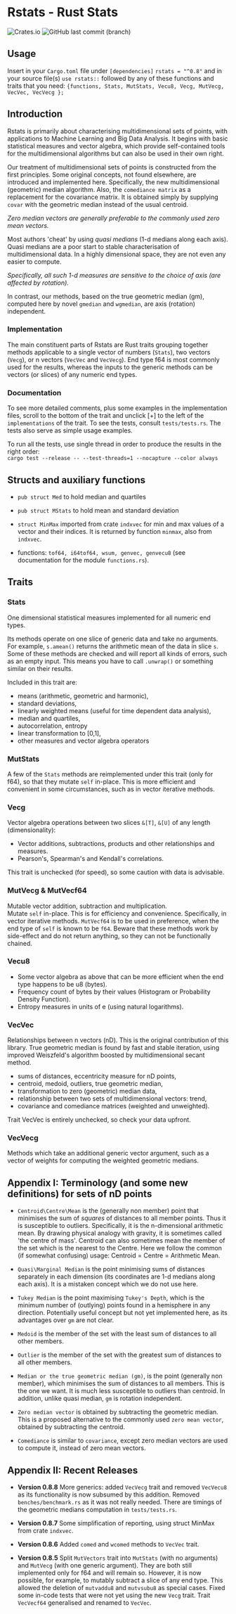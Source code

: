 # Rstats - Rust Stats

![Crates.io](https://img.shields.io/crates/v/rstats?logo=rust) ![GitHub last commit (branch)](https://img.shields.io/github/last-commit/liborty/rstats/HEAD?logo=github)  

## Usage

Insert in your `Cargo.toml` file under `[dependencies]` `rstats = "^0.8"`
and in your source file(s) `use rstats::` followed by any of these functions and traits that you need: `{functions, Stats, MutStats, Vecu8, Vecg, MutVecg, VecVec, VecVecg };`

## Introduction

Rstats is primarily about characterising multidimensional sets of points, with applications to Machine Learning and Big Data Analysis. It begins with basic statistical measures and vector algebra, which provide self-contained tools for the multidimensional algorithms but can also be used in their own right.

Our treatment of multidimensional sets of points is constructed from the first principles. Some original concepts, not found elsewhere, are introduced and implemented here. Specifically, the new multidimensional (geometric) median algorithm. Also, the `comediance matrix`  as a replacement for the covariance matrix. It is obtained simply by supplying `covar` with the geometric median instead of the usual centroid.

*Zero median vectors are generally preferable to the commonly used zero mean vectors.*

Most authors  'cheat' by using *quasi medians* (1-d medians along each axis). Quasi medians are a poor start to stable characterisation of multidimensional data. In a highly dimensional space, they are not even any easier to compute.

*Specifically, all such 1-d measures are sensitive to the choice of axis (are affected by rotation).*

In contrast, our methods, based on the true geometric median (gm), computed here by novel `gmedian` and `wgmedian`, are axis (rotation) independent.

### Implementation

The main constituent parts of Rstats are Rust traits grouping together methods applicable to a single vector of numbers (`Stats`), two vectors (`Vecg`), or n vectors (`VecVec` and `VecVecg`). End type f64 is most commonly used for the results, whereas the inputs to the generic methods can be vectors (or slices) of any numeric end types.

### Documentation

To see more detailed comments, plus some examples in the implementation files, scroll to the bottom of the trait and unclick [+] to the left of the `implementations` of the trait. To see the tests, consult `tests/tests.rs`. The tests also serve as simple usage examples.

To run all the tests, use single thread in order to produce the results in the right order:  
`cargo test --release -- --test-threads=1 --nocapture --color always`

## Structs and auxiliary functions

* `pub struct Med` to hold median and quartiles

* `pub struct MStats` to hold mean and standard deviation

* `struct MinMax` imported from crate `indxvec` for min and max values of a vector and their indices. It is returned by function `minmax`, also from `indxvec`.

* functions: `tof64, i64tof64, wsum, genvec, genvecu8` (see documentation for the module `functions.rs`).

## Traits

### Stats

One dimensional statistical measures implemented for all numeric end types.

Its methods operate on one slice of generic data and take no arguments.
For example, `s.amean()` returns the arithmetic mean of the data in slice `s`.
Some of these methods are checked and will report all kinds of errors, such as an empty input. This means you have to call `.unwrap()` or something similar on their  results.

Included in this trait are:

* means (arithmetic, geometric and harmonic),
* standard deviations,
* linearly weighted means (useful for time dependent data analysis),
* median and quartiles,
* autocorrelation, entropy
* linear transformation to [0,1],
* other measures and vector algebra operators

### MutStats

A few of the `Stats` methods are reimplemented under this trait
(only for f64), so that they mutate `self` in-place.
This is more efficient and convenient in some circumstances, such as in
vector iterative methods.

### Vecg

Vector algebra operations between two slices `&[T]`, `&[U]` of any length (dimensionality):

* Vector additions, subtractions, products and other relationships and measures.
* Pearson's, Spearman's and Kendall's correlations.

This trait is unchecked (for speed), so some caution with data is advisable.

### MutVecg & MutVecf64

Mutable vector addition, subtraction and multiplication.  
Mutate `self` in-place.
This is for efficiency and convenience. Specifically, in
vector iterative methods. `MutVecf64` is to be used in preference, when the end type of `self` is known to be `f64`. Beware that these methods work by side-effect and do not return anything, so they can not be functionally chained.

### Vecu8

* Some vector algebra as above that can be more efficient when the end type happens to be u8 (bytes).
* Frequency count of bytes by their values (Histogram or Probability Density Function).
* Entropy measures in units of e (using natural logarithms).

### VecVec

Relationships between n vectors (nD). This is the original contribution of this library. True geometric median is found by fast and stable iteration, using improved Weiszfeld's algorithm boosted by multidimensional secant method.

* sums of distances, eccentricity measure for nD points,
* centroid, medoid, outliers, true geometric median,
* transformation to zero (geometric) median data,
* relationship between two sets of multidimensional vectors: trend,
* covariance and comediance matrices (weighted and unweighted).

Trait VecVec is entirely unchecked, so check your data upfront.

### VecVecg

Methods which take an additional generic vector argument, such as a vector of weights for computing the weighted geometric medians.

## Appendix I: Terminology (and some new definitions) for sets of nD points

* `Centroid\Centre\Mean` is the (generally non member) point that minimises the sum of *squares* of distances to all member points. Thus it is susceptible to outliers. Specifically, it is the n-dimensional arithmetic mean. By drawing physical analogy with gravity, it is sometimes called 'the centre of mass'. Centroid can also sometimes mean the member of the set which is the nearest to the Centre. Here we follow the common (if somewhat confusing) usage: Centroid = Centre = Arithmetic Mean.

* `Quasi\Marginal Median` is the point minimising sums of distances separately in each dimension (its coordinates are 1-d medians along each axis). It is a mistaken concept which we do not use here.

* `Tukey Median` is the point maximising `Tukey's Depth`, which is the minimum number of (outlying) points found in a hemisphere in any direction. Potentially useful concept but not yet implemented here, as its advantages over `gm` are not clear.

* `Medoid` is the member of the set with the least sum of distances to all other members.

* `Outlier` is the member of the set with the greatest sum of distances to all other members.

* `Median or the true geometric median (gm)`, is the point (generally non member), which minimises the sum of distances to all members. This is the one we want. It is much less susceptible to outliers than centroid. In addition, unlike quasi median, `gm` is rotation independent.

* `Zero median vector` is obtained by subtracting the geometric median. This is a proposed  alternative to the commonly used `zero mean vector`, obtained by subtracting the centroid.

* `Comediance` is similar to `covariance`, except zero median vectors are used to compute it,  instead of zero mean vectors.

## Appendix II: Recent Releases

* **Version 0.8.8** More generics: added `VecVecg` trait and removed `VecVecu8` as its functionality is now subsumed by this addition. Removed `benches/benchmark.rs` as it was not really needed. There are timings of the geometric medians computation in `tests/tests.rs`.

* **Version 0.8.7** Some simplification of reporting, using struct MinMax from crate `indxvec`.

* **Version 0.8.6** Added `comed` and `wcomed` methods to `VecVec` trait.

* **Version 0.8.5** Split `MutVectors` trait into `MutStats` (with no arguments) and `MutVecg` (with one generic argument). They are both still implemented only for f64 and will remain so. However, it is now possible, for example, to mutably subtract a slice of any end type. This allowed the deletion of `mutvaddu8` and `mutvsubu8` as special cases. Fixed some in-code tests that were not yet using the new `Vecg` trait. Trait `VecVecf64` generalised and renamed to `VecVec`.
